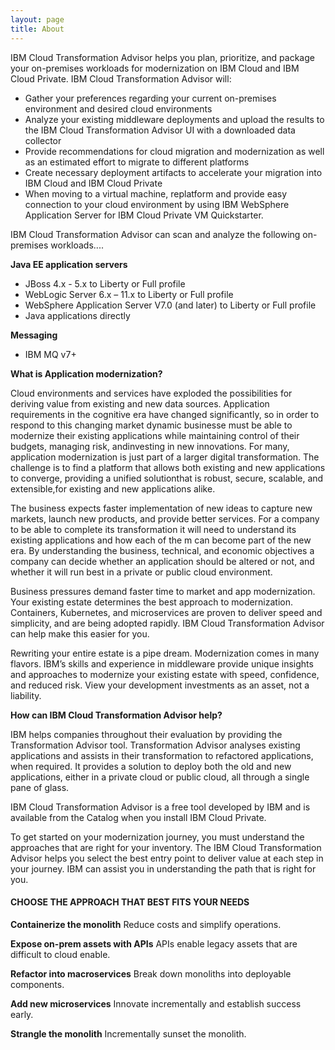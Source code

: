 ```yaml
---
layout: page
title: About
---
```


IBM Cloud Transformation Advisor helps you plan, prioritize, and package your on-premises workloads for modernization on IBM Cloud and IBM Cloud Private.  IBM Cloud Transformation Advisor will:

- Gather your preferences regarding your current on-premises environment and desired cloud environments
- Analyze your existing middleware deployments and upload the results to the IBM Cloud Transformation Advisor UI with a downloaded data collector
- Provide recommendations for cloud migration and modernization as well as an estimated effort to migrate to different platforms
- Create necessary deployment artifacts to accelerate your migration into IBM Cloud and IBM Cloud Private
- When moving to a virtual machine, replatform and provide easy connection to your cloud environment by using IBM WebSphere Application Server for IBM Cloud Private VM Quickstarter.

IBM Cloud Transformation Advisor can scan and analyze the following on-premises workloads....

**Java EE application servers**

- JBoss 4.x - 5.x to Liberty or Full profile
- WebLogic Server 6.x – 11.x to Liberty or Full profile
- WebSphere Application Server V7.0 (and later) to Liberty or Full profile
- Java applications directly 

**Messaging**

- IBM MQ v7+


**What is Application modernization?**

Cloud  environments  and services  have  exploded  the  possibilities  for deriving  value  from  existing  and  new  data  sources.  Application requirements in the cognitive era have changed significantly, so in order to respond  to  this changing  market  dynamic businesse must  be  able  to modernize  their  existing  applications  while  maintaining  control  of  their budgets, managing risk, andinvesting in new innovations. For many, application  modernization is just part of a larger digital transformation. The challenge is to find a platform that allows both existing and  new  applications to  converge, providing a unified solutionthat  is robust, secure, scalable, and extensible,for existing and new applications alike. 

The business expects faster implementation of new ideas to capture new markets, launch new products, and provide better services. For a company to be able to complete its transformation it will need to understand its existing applications and how each of the m can become part of the new era. By understanding the business, technical, and economic objectives a company can decide whether an application should be altered or not, and whether it will run best in a private or public cloud environment.

Business pressures demand faster time to market and app modernization. Your existing estate determines the best approach to modernization. Containers, Kubernetes, and microservices are proven to deliver speed and simplicity, and are being adopted rapidly. IBM Cloud Transformation Advisor can help make this easier for you.

Rewriting your entire estate is a pipe dream. Modernization comes in many flavors. IBM’s skills and experience in middleware provide unique insights and approaches to modernize your existing estate with speed, confidence, and reduced risk. View your development investments as an asset, not a liability.

**How can IBM Cloud Transformation Advisor help?**

IBM helps companies throughout their evaluation by providing the Transformation Advisor tool. Transformation Advisor analyses existing applications and assists in their transformation to refactored applications, when required. It provides a solution to  deploy both the old and new applications, either in a private cloud or public cloud, all through a single pane of glass.   

IBM Cloud Transformation Advisor is a free tool developed by IBM and is available from the Catalog when you install IBM Cloud Private.

To get started on your modernization journey, you must understand the approaches that are right for your inventory. The IBM Cloud Transformation Advisor helps you select the best entry point to deliver value at each step in your journey. IBM can assist you in understanding the path that is right for you.

#### CHOOSE THE APPROACH THAT BEST FITS YOUR NEEDS

**Containerize the monolith** Reduce costs and simplify operations.

**Expose on-prem assets with APIs** APIs enable legacy assets that are difficult to cloud enable.

**Refactor into macroservices** Break down monoliths into deployable components.

**Add new microservices** Innovate incrementally and establish success early.

**Strangle the monolith** Incrementally sunset the monolith. 



